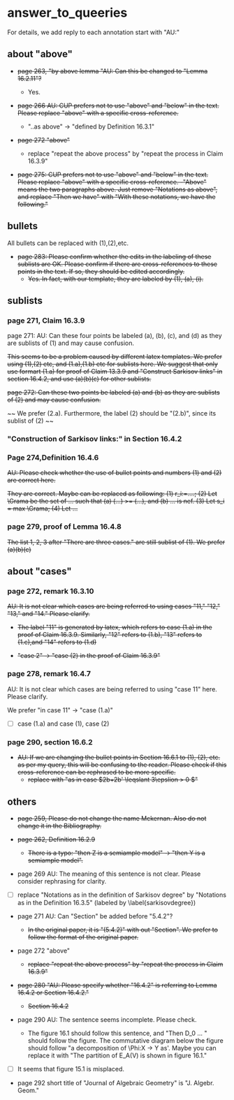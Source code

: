 # answer_to_queeries

For details, we add reply to each annotation start with "AU:" 

## about "above"

- ~~page 263, "by above lemma "AU: Can this be changed to "Lemma 16.2.11"?~~
  
  - Yes.  

- ~~page 266 AU: CUP prefers not to use "above" and "below" in the text. Please replace "above" with a specific cross-reference.~~
  
  - "..as above" -> "defined by Definition 16.3.1"  

- ~~page 272 "above"~~
  
  - replace "repeat the above process" by "repeat the process in Claim 16.3.9"

- ~~page 275: CUP prefers not to use "above" and "below" in the text. Please replace "above" with a specific cross-reference.
    -"Above" means the two paragraphs above. Just remove "Notations as above", and replace "Then we have" with "With these notations, we have the following."~~

## bullets

All bullets can be replaced with (1),(2),etc.

- ~~page 283: Please confirm whether the edits in the labeling of these sublists are OK. Please confirm if there are cross-references to these points in the text. If so, they should be edited accordingly.~~
  - ~~Yes. In fact, with our template, they are labeled by (1), (a), (i).~~

## sublists

### page 271, Claim 16.3.9

page 271: AU: Can these four points be labeled (a), (b), (c), and (d) as they are sublists of (1) and may cause confusion.

~~This seems to be a problem caused by different latex templates. We prefer using (1),(2) etc, and (1.a),(1.b) etc for sublists here.
We suggest that only use formart (1.a) for proof of Claim 13.3.9 and "Construct Sarkisov links" in section 16.4.2, and use (a)(b)(c) for other sublists.~~

~~page 272: Can these two points be labeled (a) and (b) as they are sublists of (2) and may cause confusion.~~

~~ We prefer (2.a). Furthermore, the label (2) should be "(2.b)", since its sublist of (2) ~~

### "Construction of Sarkisov links:" in Section 16.4.2

### Page 274,Definition 16.4.6

~~AU: Please check whether the use of bullet points and numbers (1) and (2) are correct here.~~

~~They are correct. Maybe can be replaced as following:
(1) r_i:=....;
(2) Let \Grama be the set of ... such that
    (a) (...) >= (...), and 
    (b) ... is nef.
(3) Let s_i = max \Grama;
(4) Let ...~~

### page 279, proof of Lemma 16.4.8

~~The list 1, 2, 3 after "There are three cases." are still sublist of (1). We prefer (a)(b)(c)~~

## about "cases"

### page 272, remark 16.3.10

~~AU: It is not clear which cases are being referred to using cases "11," "12," "13," and "14." Please clarify.~~

- ~~The label "11" is generated by latex, which refers to case (1.a) in the proof of Claim 16.3.9. Similarly, "12" refers to (1.b), "13" refers to (1.c),and  "14" refers to (1.d)~~

- ~~"case 2" -> "case (2) in the proof of Claim 16.3.9"~~

### page 278, remark 16.4.7

AU: It is not clear which cases are being referred to using "case 11" here. Please clarify.

We prefer "in case 11" -> "case (1.a)"   

- [ ] case (1.a) and case (1), case (2)

### page 290, section 16.6.2

- ~~AU: If we are changing the bullet points in Section 16.6.1 to (1), (2), etc. as per my query, this will be confusing to the reader. Please check if this cross-reference can be rephrased to be more specific.~~
  - ~~replace with "as in case $2b+2b' \leqslant 3\epslion > 0 $"~~

## others

- ~~page 259, Please do not change the name Mckernan. Also do not change it in the Bibliography.~~

- ~~page 262, Definition 16.2.9~~
  
  - ~~There is a typo:  "then Z is a semiample model" -> "then Y is a semiample model".~~

- page 269 AU: The meaning of this sentence is not clear. Please consider rephrasing for clarity.

- [ ] replace "Notations as in the definition of Sarkisov degree" by "Notations as in the Definition 16.3.5" (labeled by \label{sarkisovdegree})

- page 271 AU: Can "Section" be added before "5.4.2"?
  
  - ~~In the original paper, it is "(5.4.2)" with out "Section". We prefer to follow the format of the original paper.~~

- page 272 "above"
  
  - ~~replace "repeat the above process" by "repeat the process in Claim 16.3.9"~~

- ~~page 280 "AU: Please specify whether "16.4.2" is referring to Lemma 16.4.2 or Section 16.4.2."~~
  
  - ~~Section 16.4.2~~

- page 290 AU: The sentence seems incomplete. Please check.
  
  - The figure 16.1 should follow this sentence, and "Then D_0 ... " should follow the figure. The commutative diagram below the figure should follow "a decomposition of \Phi:X -> Y as'. Maybe you can replace it with "The partition of E_A(V) is shown in figure 16.1."

- [ ] It seems that figure 15.1 is misplaced.

- page 292 short title of "Journal of Algebraic Geometry" is "J. Algebr. Geom."
